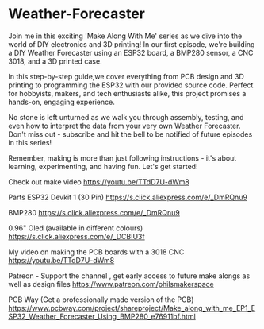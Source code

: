 # Weather-Forecaster

Join me in this exciting 'Make Along With Me' series as we dive into the world of DIY electronics and 3D printing! In our first episode, we're building a DIY Weather Forecaster using an ESP32 board, a BMP280 sensor, a CNC 3018, and a 3D printed case.

In this step-by-step guide,we cover everything from PCB design and 3D printing to programming the ESP32 with our provided source code. Perfect for hobbyists, makers, and tech enthusiasts alike, this project promises a hands-on, engaging experience.

No stone is left unturned as we walk you through assembly, testing, and even how to interpret the data from your very own Weather Forecaster. Don't miss out - subscribe and hit the bell to be notified of future episodes in this series!

Remember, making is more than just following instructions - it's about learning, experimenting, and having fun. Let's get started!

Check out make video
https://youtu.be/TTdD7U-dWm8

Parts
ESP32 Devkit 1 (30 Pin)
https://s.click.aliexpress.com/e/_DmRQnu9

BMP280
https://s.click.aliexpress.com/e/_DmRQnu9

0.96" Oled (available in different colours)
https://s.click.aliexpress.com/e/_DCBIU3f

My video on making the PCB boards with a 3018 CNC
https://youtu.be/TTdD7U-dWm8

Patreon - Support the channel , get early access to future make alongs as well as design files 
https://www.patreon.com/philsmakerspace

PCB Way  (Get a professionally made version of the PCB)
https://www.pcbway.com/project/shareproject/Make_along_with_me_EP1_ESP32_Weather_Forecaster_Using_BMP280_e76911bf.html

